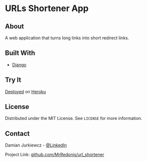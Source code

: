 # URLs Shortener App

## About

A web application that turns long links into short redirect links. 

## Built With

* [Django](https://www.djangoproject.com)

## Try It

[Deployed](https://mrredonis-url-shortener.herokuapp.com) on [Heroku](https://www.heroku.com)

## License

Distributed under the MIT License. See `LICENSE` for more information.

## Contact

Damian Jurkiewcz - [@LinkedIn](https://www.linkedin.com/in/damian-j-28baa9166/)

Project Link: [github.com/MrRedonis/url_shortener](https://github.com/MrRedonis/url_shortener)
